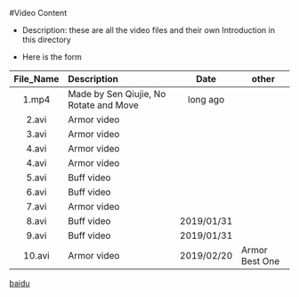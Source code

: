 #Video Content

- Description: these are all the video files and their own Introduction in this directory
  
- Here is the form


| File_Name | Description | Date | other |
| :-----: | :------ | :------:| --------|
| 1.mp4 | Made by Sen Qiujie, No Rotate and Move | long ago |
| 2.avi | Armor video|
| 3.avi | Armor video|
| 4.avi | Armor video|
| 4.avi | Armor video|
| 5.avi | Buff video |
| 6.avi | Buff video |
| 7.avi | Armor video|
| 8.avi | Buff video | 2019/01/31 |
| 9.avi | Buff video | 2019/01/31 |
| 10.avi | Armor video|2019/02/20| Armor Best One

[baidu](www.baidu.com)

